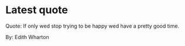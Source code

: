 # Latest quote 

Quote: If only wed stop trying to be happy wed have a pretty good time. 

By: Edith Wharton
